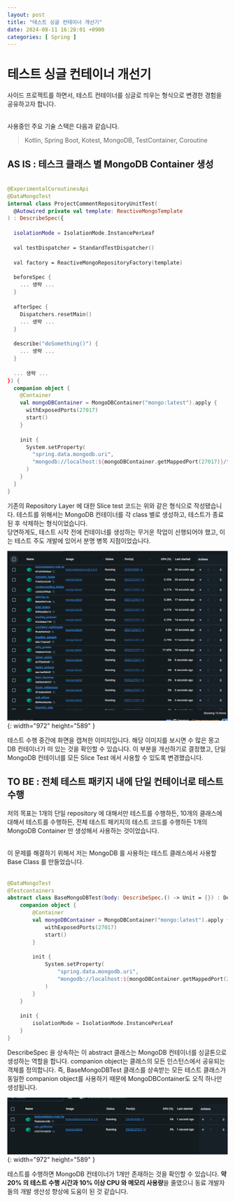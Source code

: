 ```yaml
---
layout: post
title: "테스트 싱글 컨테이너 개선기"
date: 2024-08-11 16:28:01 +0900
categories: [ Spring ]
---
```


# 테스트 싱글 컨테이너 개선기

사이드 프로젝트를 하면서, 테스트 컨테이너를 싱글로 띄우는 형식으로 변경한 경험을 공유하고자 합니다.

<br>사용중인 주요 기술 스택은 다음과 같습니다.

> Kotlin, Spring Boot, Kotest, MongoDB, TestContainer, Coroutine

## AS IS : 테스크 클래스 별 MongoDB Container 생성

```kotlin

@ExperimentalCoroutinesApi
@DataMongoTest
internal class ProjectCommentRepositoryUnitTest(
  @Autowired private val template: ReactiveMongoTemplate
) : DescribeSpec({

  isolationMode = IsolationMode.InstancePerLeaf

  val testDispatcher = StandardTestDispatcher()

  val factory = ReactiveMongoRepositoryFactory(template)

  beforeSpec {
    ... 생략 ...
  }

  afterSpec {
    Dispatchers.resetMain()
    ... 생략 ...
  }

  describe("doSomething()") {
    ... 생략 ...
  }

  ... 생략 ...
}) {
  companion object {
    @Container
    val mongoDBContainer = MongoDBContainer("mongo:latest").apply {
      withExposedPorts(27017)
      start()
    }

    init {
      System.setProperty(
        "spring.data.mongodb.uri",
        "mongodb://localhost:${mongoDBContainer.getMappedPort(27017)}/test"
      )
    }
  }
}

```

기존의 Repository Layer 에 대한 Slice test 코드는 위와 같은 형식으로 작성됐습니다. 테스트를 위해서는 MongoDB 컨테이너를 각 class 별로 생성하고, 테스트가 종료된 후 삭제하는 형식이었습니다.
<br><span> 당연하게도, 테스트 시작 전에 컨테이너를 생성하는 무거운 작업이 선행되어야 했고, 이는 테스트 주도 개발에 있어서 분명 병목 지점이었습니다.

![Desktop View](/assets/img/2024-08-11/2024-08-11-01.png){: width="972" height="589" }

테스트 수행 중간에 화면을 캡쳐한 이미지입니다. 해당 이미지를 보시면 수 많은 몽고 DB 컨테이너가 떠 있는 것을 확인할 수 있습니다. 이 부분을 개선하기로 결정했고, 단일 MongoDB 컨테이너를 모든 Slice Test 에서 사용할 수 있도록 변경했습니다.

## TO BE : 전체 테스트 패키지 내에 단일 컨테이너로 테스트 수행

저의 목표는 1개의 단일 repository 에 대해서만 테스트를 수행하든, 10개의 클래스에 대해서 테스트를 수행하든, 전체 테스트 패키지의 테스트 코드를 수행하든 1개의 MongoDB Container 만 생성해서 사용하는 것이었습니다.

<br><span> 이 문제를 해결하기 위해서 저는 MongoDB 를 사용하는 테스트 클래스에서 사용할 Base Class 를 만들었습니다.

```kotlin

@DataMongoTest
@Testcontainers
abstract class BaseMongoDBTest(body: DescribeSpec.() -> Unit = {}) : DescribeSpec(body) {
    companion object {
        @Container
        val mongoDBContainer = MongoDBContainer("mongo:latest").apply {
            withExposedPorts(27017)
            start()
        }

        init {
            System.setProperty(
                "spring.data.mongodb.uri",
                "mongodb://localhost:${mongoDBContainer.getMappedPort(27017)}/test"
            )
        }
    }

    init {
        isolationMode = IsolationMode.InstancePerLeaf
    }
}


```

DescribeSpec 을 상속하는 이 abstract 클래스는 MongoDB 컨테이너를 싱글톤으로 생성하는 역할을 합니다. companion object는 클래스의 모든 인스턴스에서 공유되는 객체를 정의합니다. 즉, BaseMongoDBTest 클래스를 상속받는 모든 테스트 클래스가 동일한 companion object를 사용하기 때문에 MongoDBContainer도 오직 하나만 생성됩니다.

![Desktop View](/assets/img/2024-08-11/2024-08-11-02.png){: width="972" height="589" }

테스트를 수행하면 MongoDB 컨테이너가 1개만 존재하는 것을 확인할 수 있습니다. **약 20% 의 테스트 수행 시간과 10% 이상 CPU 와 메모리 사용량**을 줄였으니 동료 개발자들의 개발 생산성 향상에 도움이 된 것 같습니다.
